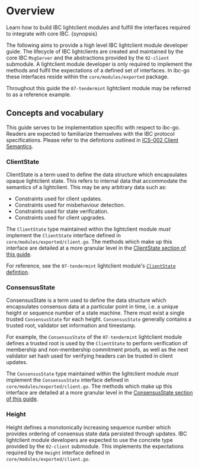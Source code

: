 <!--
order: 1
-->

# Overview 

Learn how to build IBC lightclient modules and fulfill the interfaces required to integrate with core IBC. {synopsis}

The following aims to provide a high level IBC lightclient module developer guide. The lifecycle of IBC lightclients are created and maintained by the core IBC `MsgServer` and the abstractions provided by the `02-client` submodule. A lightclient module developer is only required to implement the methods and fulfil the expectations of a defined set of interfaces. In ibc-go these interfaces reside within the `core/modules/exported` package. 

Throughout this guide the `07-tendermint` lightclient module may be referred to as a reference example.

## Concepts and vocabulary

This guide serves to be implementation specific with respect to ibc-go. Readers are expected to familiarize themselves with the IBC protocol specifications.
Please refer to the defintions outlined in [ICS-002 Client Semantics](https://github.com/cosmos/ibc/tree/main/spec/core/ics-002-client-semantics#Definitions).

### ClientState 

ClientState is a term used to define the data structure which encapsulates opaque lightclient state. This refers to internal data that accommodate the semantics of a lightclient. This may be any arbitrary data such as:

- Constraints used for client updates.
- Constraints used for misbehaviour detection.
- Constraints used for state verification.
- Constraints used for client upgrades.

The `ClientState` type maintained within the lightclient module *must* implement the `ClientState` interface defined in `core/modules/exported/client.go`.
The methods which make up this interface are detailed at a more granular level in the [ClientState section of this guide](./client-state.md).

For reference, see the `07-tendermint` lightclient module's [`ClientState` defintion](https://github.com/cosmos/ibc-go/blob/v6.0.0-rc1/proto/ibc/lightclients/tendermint/v1/tendermint.proto#L18). 

### ConsensusState

ConsensusState is a term used to define the data structure which encapsulates consensus data at a particular point in time, i.e. a unique height or sequence number of a state machine. There must exist a single trusted `ConsensusState` for each height. `ConsensusState` generally contains a trusted root, validator set information and timestamp. 

For example, the `ConsensusState` of the `07-tendermint` lightclient module defines a trusted root is used by the `ClientState` to perform verification of membership and non-membership commitment proofs, as well as the next validator set hash used for verifying headers can be trusted in client updates. 

The `ConsensusState` type maintained within the lightclient module *must* implement the `ConsensusState` interface defined in `core/modules/exported/client.go`.
The methods which make up this interface are detailed at a more granular level in the [ConsensusState section of this guide](./consensus-state.md).

### Height

Height defines a monotonically increasing sequence number which provides ordering of consensus state data persisted through updates. 
IBC lightclient module developers are expected to use the concrete type provided by the `02-client` submodule. This implements the expectations required by the `Height` interface defined in `core/modules/exported/client.go`.

